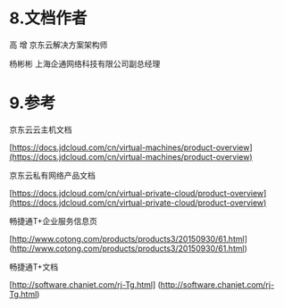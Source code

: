 # 8.文档作者
高  增   京东云解决方案架构师 

杨彬彬   上海企通网络科技有限公司副总经理 
# 9.参考
京东云云主机文档 

[https://docs.jdcloud.com/cn/virtual-machines/product-overview](https://docs.jdcloud.com/cn/virtual-machines/product-overview) 

京东云私有网络产品文档 

[https://docs.jdcloud.com/cn/virtual-private-cloud/product-overview](https://docs.jdcloud.com/cn/virtual-private-cloud/product-overview) 

畅捷通T+企业服务信息页 

[http://www.cotong.com/products/products3/20150930/61.html] (http://www.cotong.com/products/products3/20150930/61.html)

畅捷通T+文档 

[http://software.chanjet.com/rj-Tg.html] (http://software.chanjet.com/rj-Tg.html)
